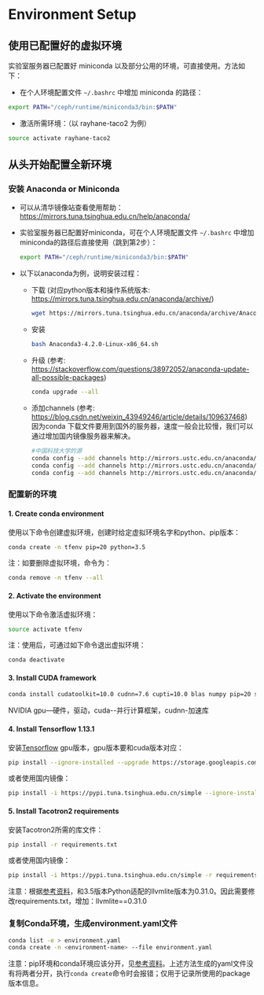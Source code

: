 # Environment Setup

## 使用已配置好的虚拟环境

实验室服务器已配置好 miniconda 以及部分公用的环境，可直接使用。方法如下：

- 在个人环境配置文件 ```~/.bashrc``` 中增加 miniconda 的路径：
```bash
export PATH="/ceph/runtime/miniconda3/bin:$PATH"
```

- 激活所需环境：（以 rayhane-taco2 为例） 
```bash
source activate rayhane-taco2
```

## 从头开始配置全新环境

### 安装 Anaconda or Miniconda

- 可以从清华镜像站查看使用帮助：https://mirrors.tuna.tsinghua.edu.cn/help/anaconda/

- 实验室服务器已配置好miniconda，可在个人环境配置文件 ```~/.bashrc``` 中增加miniconda的路径后直接使用（跳到第2步）：
    ```bash
    export PATH="/ceph/runtime/miniconda3/bin:$PATH"
    ```

- 以下以anaconda为例，说明安装过程：

  - 下载
    (对应python版本和操作系统版本: https://mirrors.tuna.tsinghua.edu.cn/anaconda/archive/)
    ```bash
    wget https://mirrors.tuna.tsinghua.edu.cn/anaconda/archive/Anaconda3-4.2.0-Linux-x86_64.sh
    ```
  - 安装
    ```bash
    bash Anaconda3-4.2.0-Linux-x86_64.sh
    ```
  - 升级
    (参考: https://stackoverflow.com/questions/38972052/anaconda-update-all-possible-packages)
    ```bash
    conda upgrade --all
    ```
  - 添加channels
    (参考: https://blog.csdn.net/weixin_43949246/article/details/109637468)   
    因为conda 下载文件要用到国外的服务器，速度一般会比较慢，我们可以通过增加国内镜像服务器来解决。
    ```bash
    #中国科技大学的源
    conda config --add channels http://mirrors.ustc.edu.cn/anaconda/pkgs/main/
    conda config --add channels http://mirrors.ustc.edu.cn/anaconda/pkgs/free/
    conda config --add channels http://mirrors.ustc.edu.cn/anaconda/cloud/conda-forge/
    ```

### 配置新的环境

#### 1. Create conda environment

使用以下命令创建虚拟环境，创建时给定虚拟环境名字和python、pip版本：
```bash
conda create -n tfenv pip=20 python=3.5
```

注：如要删除虚拟环境，命令为：
```bash
conda remove -n tfenv --all
```

#### 2. Activate the environment

使用以下命令激活虚拟环境：
```bash
source activate tfenv
```

注：使用后，可通过如下命令退出虚拟环境：
```bash
conda deactivate
```

#### 3. Install CUDA framework

```bash
conda install cudatoolkit=10.0 cudnn=7.6 cupti=10.0 blas numpy pip=20 scipy cython
```

NVIDIA gpu—硬件，驱动，cuda--并行计算框架，cudnn-加速库

#### 4. Install Tensorflow 1.13.1

安装[Tensorflow](https://www.tensorflow.org/install/pip#package-location) gpu版本，gpu版本要和cuda版本对应：
```bash
pip install --ignore-installed --upgrade https://storage.googleapis.com/tensorflow/linux/gpu/tensorflow_gpu-1.13.1-cp35-cp35m-linux_x86_64.whl
```

或者使用国内镜像：
```bash
pip install -i https://pypi.tuna.tsinghua.edu.cn/simple --ignore-installed --upgrade http://mirrors.aliyun.com/pypi/packages/ce/e4/be6d7d17d727b0d2e10d30a87de4e56b8661075eccb8032a8aa5cc84c300/tensorflow_gpu-1.13.1-cp35-cp35m-manylinux1_x86_64.whl#sha256=408eb4ea8adde5dc8c99a72dc678814844a160d8d37c43e677e67ba484d80ab3
```

#### 5. Install Tacotron2 requirements

安装Tacotron2所需的库文件：
```bash
pip install -r requirements.txt
```

或者使用国内镜像：
```bash
pip install -i https://pypi.tuna.tsinghua.edu.cn/simple -r requirements.txt
```

注意：根据[参考资料](https://blog.csdn.net/learning_tortosie/article/details/111977574)，和3.5版本Python适配的llvmlite版本为0.31.0。因此需要修改requirements.txt，增加：llvmlite==0.31.0

### 复制Conda环境，生成environment.yaml文件

```bash
conda list -e > environment.yaml
conda create -n <environment-name> --file environment.yaml
```

注意：pip环境和conda环境应该分开，见[参考资料](https://blog.csdn.net/ft_sunshine/article/details/92215164)。上述方法生成的yaml文件没有将两者分开，执行```conda create```命令时会报错；仅用于记录所使用的package版本信息。
